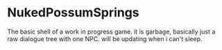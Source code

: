 # NukedPossumSprings
The basic shell of a work in progress game.
it is garbage, basically just a raw dialogue tree
with one NPC. will be updating when i can't sleep.
